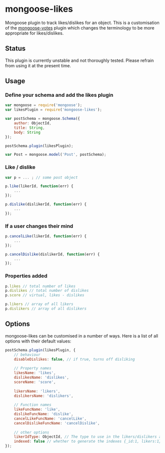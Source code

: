 mongoose-likes
==============

Mongoose plugin to track likes/dislikes for an object. This is a customisation of the [mongoose-votes](http://github.com/jjwchoy/mongoose-votes) plugin which changes the terminology to be more appropriate for likes/dislikes.

Status
------

This plugin is currently unstable and not thoroughly tested. Please refrain from using it at the present time.


Usage
-----

### Define your schema and add the likes plugin

```javascript
var mongoose = require('mongoose');
var likesPlugin = require('mongoose-likes');

var postSchema = mongoose.Schema({
    author: ObjectId,
    title: String,
    body: String
});

postSchema.plugin(likesPlugin);

var Post = mongoose.model('Post', postSchema);
```

### Like / dislike

```javascript
var p = ... ; // some post object

p.like(likerId, function(err) {
    ...
});

p.dislike(dislikerId, function(err) {
    ...
});
```

### If a user changes their mind

```javascript
p.cancelLike(likerId, function(err) {
    ...
});

p.cancelDislike(dislikerId, function(err) {
    ...
});
```

### Properties added

```javascript
p.likes // total number of likes
p.dislikes // total number of dislikes
p.score // virtual, likes - dislikes

p.likers // array of all likers
p.dislikers // array of all dislikers
```

Options
-------

mongoose-likes can be customised in a number of ways. Here is a list of all options with their default values:

```javascript
postSchema.plugin(likesPlugin, {
    // behaviour
    disableDislikes: false, // if true, turns off disliking
    
    // Property names
    likesName: 'likes',
    dislikesName: 'dislikes',
    scoreName: 'score',
    
    likersName: 'likers',
    dislikersName: 'dislikers',
    
    // Function names
    likeFuncName: 'like',
    dislikeFuncName: 'dislike',
    cancelLikeFuncName: 'cancelLike',
    cancelDislikeFuncName: 'cancelDislike',
    
    // other options
    likerIdType: ObjectId, // The type to use in the likers/dislikers array
    indexed: false // whether to generate the indexes {_id:1, likers:1}, and {_id:1, dislikers:1}
});
```

